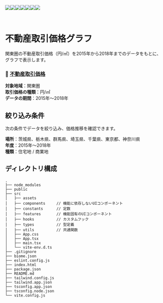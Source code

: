 <img src="https://img.shields.io/badge/-React-555.svg?logo=react&style=flat"><img src="https://img.shields.io/badge/-TypeScript-fff.svg?logo=typescript&style=flat"><img src="https://img.shields.io/badge/-Tailwind.css-555.svg?logo=tailwindcss&style=flat"><img src="https://img.shields.io/badge/-Vite-EEE.svg?logo=vite&style=flat"><img src="https://img.shields.io/badge/-Biome-232F3E.svg?logo=biome&style=flat"><img src="https://img.shields.io/badge/-Font Awesome-F9DC3E.svg?logo=fontawesome&style=flat"><img src="https://img.shields.io/badge/-Vercel-019733.svg?logo=vercel&style=flat">

<br />

# 不動産取引価格グラフ

関東圏の不動産取引価格（円/㎡）を2015年から2018年までのデータをもとに、グラフで表示します。
### 🔗 [不動産取引価格](https://property-valuations-app.vercel.app/)
__対象地域__：関東圏  
__取引価格の種類__：円/㎡  
__データの期間__：2015年〜2018年

## 絞り込み条件
次の条件でデータを絞り込み、価格推移を確認できます。

__場所__：茨城県、栃木県、群馬県、埼玉県、千葉県、東京都、神奈川県  
__年度__：2015年〜2018年  
__種類__：住宅地 / 商業地

## ディレクトリ構成
```
.
├── node_modules
├── public
├── src
│   ├── assets         
│   ├── components     // 機能に依存しないUIコンポーネント
│   ├── constants      // 定数
│   ├── features       // 機能固有のUIコンポーネント
│   ├── hooks          // カスタムフック
│   ├── types          // 型定義
│   ├── utils          // 共通関数
│   ├── App.css
│   ├── App.tsx
│   ├── main.tsx
│   └── vite-env.d.ts
├── .gitignore
├── biome.json
├── eslint.config.js
├── index.html
├── package.json
├── README.md
├── tailwind.config.js
├── tailwind.app.json
├── tsconfig.app.json
├── tsconfig.node.json
└── vite.config.js
```
